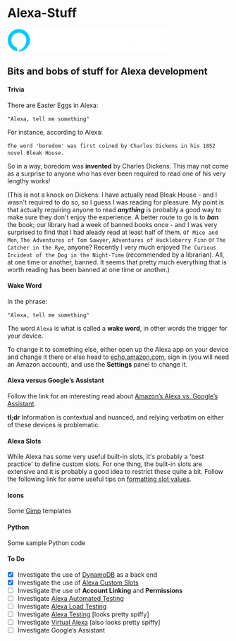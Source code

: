 # Alexa-Stuff

![Alexa Icon](/Images/alexaLogo2x._V516058141_.png)

## Bits and bobs of stuff for Alexa development

#### Trivia

There are Easter Eggs in Alexa:

    "Alexa, tell me something"

For instance, according to Alexa:

    The word 'boredom' was first coined by Charles Dickens in his 1852 novel Bleak House.

So in a way, boredom was __invented__ by Charles Dickens. This may not come as a surprise
to anyone who has ever been required to read one of his very lengthy works!

(This is not a knock on Dickens: I have actually read Bleak House - and I wasn't required
to do so, so I guess I was reading for pleasure. My point is that actually requiring anyone
to read ___anything___ is probably a good way to make sure they don't enjoy the experience.
A better route to go is to ___ban___ the book; our library had a week of banned books
once - and I was very surprised to find that I had aleady read at least half of them.
`Of Mice and Men`, `The Adventures of Tom Sawyer`, `Adventures of Huckleberry Finn` or
`The Catcher in the Rye`, anyone? Recently I very much enjoyed `The Curious Incident of
the Dog in the Night-Time` (recommended by a librarian). All, at one time or another,
banned. It seems that pretty much everything that is worth reading has been banned at
one time or another.)

#### Wake Word

In the phrase:

    "Alexa, tell me something"

The word `Alexa` is what is called a __wake word__, in other words the trigger for your
device.

To change it to something else, either open up the Alexa app on your device and change it
there or else head to [echo.amazon.com](echo.amazon.com), sign in (you will need an Amazon
account), and use the __Settings__ panel to change it.

#### Alexa versus Google’s Assistant

Follow the link for an interesting read about
[Amazon’s Alexa vs. Google’s Assistant](https://gigaom.com/2017/06/12/amazons-alexa-vs-googles-assistant-same-questions-different-answers/).

__tl;dr__ Information is contextual and nuanced, and relying verbatim on either of these
devices is problematic.

#### Alexa Slots

While Alexa has some very useful built-in slots, it's probably a 'best practice' to define
custom slots. For one thing, the built-in slots are extensive and it is probably a good
idea to restrict these quite a bit. Follow the following link for some useful tips on
[formatting slot values](https://developer.amazon.com/docs/custom-skills/define-the-interaction-model-in-json-and-text.html#cert-custom-slot-types).

#### Icons

Some [Gimp](https://www.gimp.org/) templates

#### Python

Some sample Python code

#### To Do

- [x] Investigate the use of [DynamoDB](https://aws.amazon.com/dynamodb/) as a back end
- [x] Investigate the use of [Alexa Custom Slots](https://developer.amazon.com/docs/custom-skills/slot-type-reference.html)
- [ ] Investigate the use of __Account Linking__ and __Permissions__
- [ ] Investigate [Alexa Automated Testing](https://github.com/alexa/skill-sample-nodejs-test-automation)
- [ ] Investigate [Alexa Load Testing](https://github.com/alexa/skill-sample-node-js-build-scale-test)
- [ ] Investigate [Alexa Testing](https://github.com/BrianMacIntosh/alexa-skill-test-framework) [looks pretty spiffy]
- [ ] Investigate [Virtual Alexa](https://github.com/bespoken/virtual-alexa) [also looks pretty spiffy]
- [ ] Investigate Google’s Assistant
